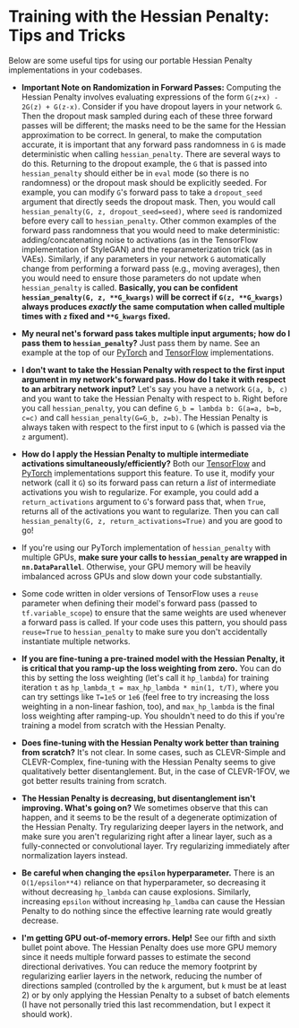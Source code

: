 # Training with the Hessian Penalty: Tips and Tricks

Below are some useful tips for using our portable Hessian Penalty implementations in your codebases.

* **Important Note on Randomization in Forward Passes:** Computing the Hessian Penalty involves evaluating expressions of the form `G(z+x) - 2G(z) + G(z-x)`. Consider if you have dropout layers in your network `G`. Then the dropout mask sampled during each of these three forward passes will be different; the masks need to be the same for the Hessian approximation to be correct. In general, to make the computation accurate, it is important that any forward pass randomness in `G` is made deterministic when calling `hessian_penalty`. There are several ways to do this. Returning to the dropout example, the `G` that is passed into `hessian_penalty` should either be in `eval` mode (so there is no randomness) or the dropout mask should be explicitly seeded. For example, you can modify `G`'s forward pass to take a `dropout_seed` argument that directly seeds the dropout mask. Then, you would call `hessian_penalty(G, z, dropout_seed=seed)`, where `seed` is randomized before every call to `hessian_penalty`. Other common examples of the forward pass randomness that you would need to make deterministic: adding/concatenating noise to activations (as in the TensorFlow implementation of StyleGAN) and the reparameterization trick (as in VAEs). Similarly, if any parameters in your network `G` automatically change from performing a forward pass (e.g., moving averages), then you would need to ensure those parameters do not update when `hessian_penalty` is called. **Basically, you can be confident `hessian_penalty(G, z, **G_kwargs)` will be correct if `G(z, **G_kwargs)` always produces *exactly* the same computation when called multiple times with `z` fixed and `**G_kwargs` fixed.**

* **My neural net's forward pass takes multiple input arguments; how do I pass them to `hessian_penalty`?** Just pass them by name. See an example at the top of our [PyTorch](hessian_penalty_pytorch.py) and [TensorFlow](hessian_penalty_tf.py) implementations.

* **I don't want to take the Hessian Penalty with respect to the first input argument in my network's forward pass. How do I take it with respect to an arbitrary network input?** Let's say you have a network `G(a, b, c)` and you want to take the Hessian Penalty with respect to `b`. Right before you call `hessian_penalty`, you can define `G_b = lambda b: G(a=a, b=b, c=c)` and call `hessian_penalty(G=G_b, z=b)`. The Hessian Penalty is always taken with respect to the first input to `G` (which is passed via the `z` argument).

* **How do I apply the Hessian Penalty to multiple intermediate activations simultaneously/efficiently?** Both our [TensorFlow](hessian_penalty_tf.py) and [PyTorch](hessian_penalty_pytorch.py) implementations support this feature. To use it, modify your network (call it `G`) so its forward pass can return a *list* of intermediate activations you wish to regularize. For example, you could add a `return_activations` argument to `G`'s forward pass that, when `True`, returns all of the activations you want to regularize. Then you can call `hessian_penalty(G, z, return_activations=True)` and you are good to go!

* If you're using our PyTorch implementation of `hessian_penalty` with multiple GPUs, **make sure your calls to `hessian_penalty` are wrapped in `nn.DataParallel`**. Otherwise, your GPU memory will be heavily imbalanced across GPUs and slow down your code substantially.

* Some code written in older versions of TensorFlow uses a `reuse` parameter when defining their model's forward pass (passed to `tf.variable_scope`) to ensure that the same weights are used whenever a forward pass is called. If your code uses this pattern, you should pass `reuse=True` to `hessian_penalty` to make sure you don't accidentally instantiate multiple networks.

* **If you are fine-tuning a pre-trained model with the Hessian Penalty, it is critical that you ramp-up the loss weighting from zero.** You can do this by setting the loss weighting (let's call it `hp_lambda`) for training iteration `t` as `hp_lambda_t = max_hp_lambda * min(1, t/T)`, where you can try settings like `T=1e5` or `1e6` (feel free to try increasing the loss weighting in a non-linear fashion, too), and `max_hp_lambda` is the final loss weighting after ramping-up. You shouldn't need to do this if you're training a model from scratch with the Hessian Penalty.

* **Does fine-tuning with the Hessian Penalty work better than training from scratch?** It's not clear. In some cases, such as CLEVR-Simple and CLEVR-Complex, fine-tuning with the Hessian Penalty seems to give qualitatively better disentanglement. But, in the case of CLEVR-1FOV, we got better results training from scratch.

* **The Hessian Penalty is decreasing, but disentanglement isn't improving. What's going on?** We sometimes observe that this can happen, and it seems to be the result of a degenerate optimization of the Hessian Penalty. Try regularizing deeper layers in the network, and make sure you aren't regularizing right after a linear layer, such as a fully-connected or convolutional layer. Try regularizing immediately after normalization layers instead.

* **Be careful when changing the `epsilon` hyperparameter.** There is an `O(1/epsilon**4)` reliance on that hyperparameter, so decreasing it without decreasing `hp_lambda` can cause explosions. Similarly, increasing `epsilon` without increasing `hp_lamdba` can cause the Hessian Penalty to do nothing since the effective learning rate would greatly decrease.

* **I'm getting GPU out-of-memory errors. Help!** See our fifth and sixth bullet point above. The Hessian Penalty does use more GPU memory since it needs multiple forward passes to estimate the second directional derivatives. You can reduce the memory footprint by regularizing earlier layers in the network, reducing the number of directions sampled (controlled by the `k` argument, but `k` must be at least 2) or by only applying the Hessian Penalty to a subset of batch elements (I have not personally tried this last recommendation, but I expect it should work).
